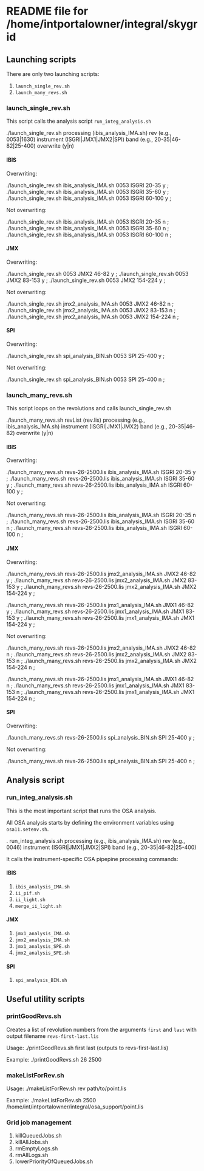 # README file for /home/intportalowner/integral/skygrid

## Launching scripts

There are only two launching scripts:

1. `launch_single_rev.sh`
1. `launch_many_revs.sh`

### launch_single_rev.sh

This script calls the analysis script `run_integ_analysis.sh`

./launch_single_rev.sh  processing (ibis_analysis_IMA.sh) rev (e.g., 0053|1630) instrument (ISGRI|JMX1|JMX2|SPI) band (e.g., 20-35|46-82|25-400) overwrite (y|n)

#### IBIS

Overwriting:

./launch_single_rev.sh ibis_analysis_IMA.sh 0053 ISGRI 20-35 y ;
./launch_single_rev.sh ibis_analysis_IMA.sh 0053 ISGRI 35-60 y ;
./launch_single_rev.sh ibis_analysis_IMA.sh 0053 ISGRI 60-100 y ;

Not overwriting:

./launch_single_rev.sh ibis_analysis_IMA.sh 0053 ISGRI 20-35 n ;
./launch_single_rev.sh ibis_analysis_IMA.sh 0053 ISGRI 35-60 n ;
./launch_single_rev.sh ibis_analysis_IMA.sh 0053 ISGRI 60-100 n ;


#### JMX

Overwriting:

./launch_single_rev.sh 0053 JMX2 46-82 y ;
./launch_single_rev.sh 0053 JMX2 83-153 y ;
./launch_single_rev.sh 0053 JMX2 154-224 y ;

Not overwriting:

./launch_single_rev.sh jmx2_analysis_IMA.sh 0053 JMX2 46-82 n ;
./launch_single_rev.sh jmx2_analysis_IMA.sh 0053 JMX2 83-153 n ;
./launch_single_rev.sh jmx2_analysis_IMA.sh 0053 JMX2 154-224 n ;


#### SPI

Overwriting:

./launch_single_rev.sh spi_analysis_BIN.sh 0053 SPI 25-400 y ;

Not overwriting:

./launch_single_rev.sh spi_analysis_BIN.sh 0053 SPI 25-400 n ;


### launch_many_revs.sh

This script loops on the revolutions and calls launch_single_rev.sh

./launch_many_revs.sh revList (rev.lis) processing (e.g., ibis_analysis_IMA.sh) instrument (ISGRI|JMX1|JMX2) band (e.g., 20-35|46-82) overwrite (y|n)


#### IBIS

Overwriting:

./launch_many_revs.sh revs-26-2500.lis ibis_analysis_IMA.sh ISGRI 20-35 y ;
./launch_many_revs.sh revs-26-2500.lis ibis_analysis_IMA.sh ISGRI 35-60 y ;
./launch_many_revs.sh revs-26-2500.lis ibis_analysis_IMA.sh ISGRI 60-100 y ;

Not overwriting:

./launch_many_revs.sh revs-26-2500.lis ibis_analysis_IMA.sh ISGRI 20-35 n ;
./launch_many_revs.sh revs-26-2500.lis ibis_analysis_IMA.sh ISGRI 35-60 n ;
./launch_many_revs.sh revs-26-2500.lis ibis_analysis_IMA.sh ISGRI 60-100 n ;


#### JMX

Overwriting:

./launch_many_revs.sh revs-26-2500.lis jmx2_analysis_IMA.sh JMX2 46-82 y ;
./launch_many_revs.sh revs-26-2500.lis jmx2_analysis_IMA.sh JMX2 83-153 y ;
./launch_many_revs.sh revs-26-2500.lis jmx2_analysis_IMA.sh JMX2 154-224 y ;

./launch_many_revs.sh revs-26-2500.lis jmx1_analysis_IMA.sh JMX1 46-82 y ;
./launch_many_revs.sh revs-26-2500.lis jmx1_analysis_IMA.sh JMX1 83-153 y ;
./launch_many_revs.sh revs-26-2500.lis jmx1_analysis_IMA.sh JMX1 154-224 y ;

Not overwriting:

./launch_many_revs.sh revs-26-2500.lis jmx2_analysis_IMA.sh JMX2 46-82 n ;
./launch_many_revs.sh revs-26-2500.lis jmx2_analysis_IMA.sh JMX2 83-153 n ;
./launch_many_revs.sh revs-26-2500.lis jmx2_analysis_IMA.sh JMX2 154-224 n ;

./launch_many_revs.sh revs-26-2500.lis jmx1_analysis_IMA.sh JMX1 46-82 n ;
./launch_many_revs.sh revs-26-2500.lis jmx1_analysis_IMA.sh JMX1 83-153 n ;
./launch_many_revs.sh revs-26-2500.lis jmx1_analysis_IMA.sh JMX1 154-224 n ;


#### SPI

Overwriting:

./launch_many_revs.sh revs-26-2500.lis spi_analysis_BIN.sh SPI 25-400 y ;

Not overwriting:

./launch_many_revs.sh revs-26-2500.lis spi_analysis_BIN.sh SPI 25-400 n ;


##  Analysis script

### run_integ_analysis.sh

This is the most important script that runs the OSA analysis. 

All OSA analysis starts by defining the environment variables using `osa11.setenv.sh`.

. run_integ_analysis.sh processing (e.g., ibis_analysis_IMA.sh) rev (e.g., 0046) instrument (ISGRI|JMX1|JMX2|SPI) band (e.g., 20-35|46-82|25-400)

It calls the instrument-specific OSA pipepine processing commands:

#### IBIS
1. `ibis_analysis_IMA.sh`
1. `ii_pif.sh`
1. `ii_light.sh`
1. `merge_ii_light.sh`

#### JMX
1. `jmx1_analysis_IMA.sh`
1. `jmx2_analysis_IMA.sh`
1. `jmx1_analysis_SPE.sh`
1. `jmx2_analysis_SPE.sh`

#### SPI
1. `spi_analysis_BIN.sh`


##  Useful utility scripts

### printGoodRevs.sh

Creates a list of revolution numbers from the arguments `first` and `last` with output filename `revs-first-last.lis`

Usage: ./printGoodRevs.sh first last (outputs to revs-first-last.lis)

Example: ./printGoodRevs.sh 26 2500


### makeListForRev.sh

Usage: ./makeListForRev.sh rev path/to/point.lis

Example: ./makeListForRev.sh 2500 /home/int/intportalowner/integral/osa_support/point.lis


### Grid job management

1. killQueuedJobs.sh
1. killAllJobs.sh
1. rmEmptyLogs.sh
1. rmAllLogs.sh
1. lowerPriorityOfQueuedJobs.sh
